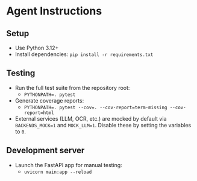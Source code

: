 # Agent Instructions

## Setup
- Use Python 3.12+
- Install dependencies: `pip install -r requirements.txt`

## Testing
- Run the full test suite from the repository root:
  - `PYTHONPATH=. pytest`
- Generate coverage reports:
  - `PYTHONPATH=. pytest --cov=. --cov-report=term-missing --cov-report=html`
- External services (LLM, OCR, etc.) are mocked by default via `BACKENDS_MOCK=1` and `MOCK_LLM=1`. Disable these by setting the variables to `0`.

## Development server
- Launch the FastAPI app for manual testing:
  - `uvicorn main:app --reload`
